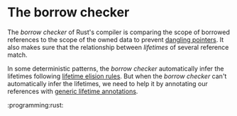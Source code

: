 # The borrow checker

The *borrow checker* of Rust's compiler is comparing the scope of borrowed references to the scope of the owned data to prevent [dangling pointers](3cut). It also makes sure that the relationship between *lifetimes* of several reference match.

In some deterministic patterns, the *borrow checker* automatically infer the lifetimes following [lifetime elision rules](t9i4). But when the *borrow checker* can't automatically infer the lifetimes, we need to help it by annotating our references with [generic lifetime annotations](554k).

:programming:rust:
